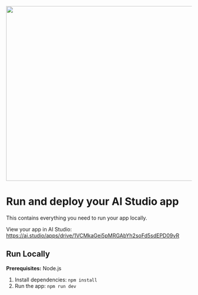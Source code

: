 <div align="center">
<img width="1200" height="475" alt="GHBanner" src="https://github.com/user-attachments/assets/0aa67016-6eaf-458a-adb2-6e31a0763ed6" />
</div>

# Run and deploy your AI Studio app

This contains everything you need to run your app locally.

View your app in AI Studio: https://ai.studio/apps/drive/1VCMkaGei5pMRGAbYh2soFd5sdEPD09vR

## Run Locally

**Prerequisites:**  Node.js


1. Install dependencies:
   `npm install`
2. Run the app:
   `npm run dev`
